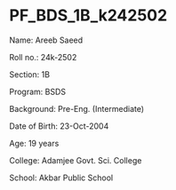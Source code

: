 # PF_BDS_1B_k242502


Name: Areeb Saeed


Roll no.: 24k-2502


Section: 1B


Program: BSDS


Background: Pre-Eng. (Intermediate)


Date of Birth: 23-Oct-2004


Age: 19 years


College: Adamjee Govt. Sci. College


School: Akbar Public School
